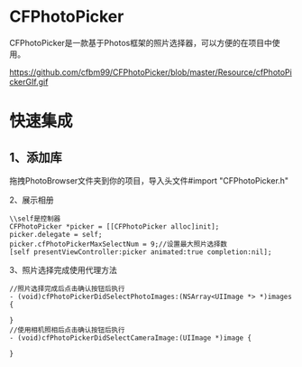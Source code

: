 # CFPhotoPicker
CFPhotoPicker是一款基于Photos框架的照片选择器，可以方便的在项目中使用。

https://github.com/cfbm99/CFPhotoPicker/blob/master/Resource/cfPhotoPickerGIf.gif

快速集成
=====
 1、添加库
 -----
拖拽PhotoBrowser文件夹到你的项目，导入头文件#import "CFPhotoPicker.h"

2、展示相册
```
\\self是控制器
CFPhotoPicker *picker = [[CFPhotoPicker alloc]init];
picker.delegate = self;
picker.cfPhotoPickerMaxSelectNum = 9;//设置最大照片选择数
[self presentViewController:picker animated:true completion:nil];
```
3、照片选择完成使用代理方法
```
//照片选择完成后点击确认按钮后执行
- (void)cfPhotoPickerDidSelectPhotoImages:(NSArray<UIImage *> *)images {
    
}
//使用相机照相后点击确认按钮后执行
- (void)cfPhotoPickerDidSelectCameraImage:(UIImage *)image {
    
}
```



